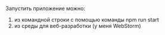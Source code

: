 Запустить приложение можно:
1) из командной строки с помощью команды npm run start
2) из среды для веб-разработки (у меня WebStorm) 
